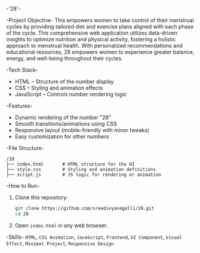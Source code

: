 -'28'-

-Project Objective-
This empowers women to take control of their menstrual cycles by providing tailored diet and exercise plans aligned with each phase of the cycle. This comprehensive web application utilizes data-driven insights to optimize nutrition and physical activity, fostering a holistic approach to menstrual health. With personalized recommendations and educational resources, 28 empowers women to experience greater balance, energy, and well-being throughout their cycles.

-Tech Stack-
- HTML – Structure of the number display
- CSS – Styling and animation effects
- JavaScript – Controls number rendering logic

-Features-
- Dynamic rendering of the number "28"
- Smooth transitions/animations using CSS
- Responsive layout (mobile-friendly with minor tweaks)
- Easy customization for other numbers

-File Structure-
```
/28
├── index.html       # HTML structure for the UI
├── style.css        # Styling and animation definitions
├── script.js        # JS logic for rendering or animation
```

-How to Run-
1. Clone this repository:
   ```bash
   git clone https://github.com/sreedivyanagalli/28.git
   cd 28
   ```
2. Open `index.html` in any web browser.

-Skills-
`HTML`, `CSS Animation`, `JavaScript`, `Frontend`, `UI Component`, `Visual Effect`, `Minimal Project`, `Responsive Design`

